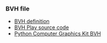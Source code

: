 ### BVH file

* [BVH definition](https://research.cs.wisc.edu/graphics/Courses/cs-838-1999/Jeff/BVH.html)
* [BVH Play source code](https://sites.google.com/a/cgspeed.com/cgspeed/bvhplay)
* [Python Computer Graphics Kit BVH](http://cgkit.sourceforge.net/doc2/bvh.html)

